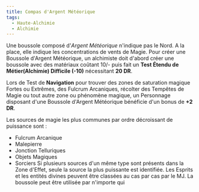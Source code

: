 ```yaml
---
title: Compas d'Argent Météorique
tags:
  - Haute-Alchimie
  - Alchimie
---
```

Une boussole composé d'*Argent Météorique* n'indique pas le Nord. A la place, elle indique les concentrations de vents de Magie. Pour créer une Boussole d'Argent Météorique, un alchimiste doit d'abord créer une boussole avec des matériaux coûtant 10/- puis fait un **Test Étendu de Métier(Alchimie) Difficile (-10)** nécessitant **20 DR**.

Lors de Test de **Navigation** pour trouver des zones de saturation magique Fortes ou Extrêmes, des Fulcrum Arcaniques, récolter des Tempêtes de Magie ou tout autre zone ou phénomène magique, un Personnage disposant d'une Boussole d'Argent Météorique bénéficie d'un bonus de **+2 DR**.

Les sources de magie les plus communes par ordre décroissant de puissance sont :
- Fulcrum Arcanique
- Malepierre
- Jonction Telluriques
- Objets Magiques
- Sorciers
Si plusieurs sources d'un même type sont présents dans la Zone d'Effet, seule la source la plus puissante est identifiée. Les Esprits et les entités divines peuvent être classées au cas par cas par le MJ. La boussole peut être utilisée par n'importe qui